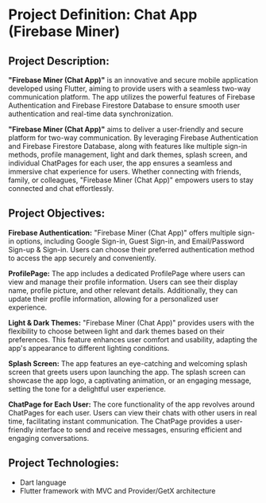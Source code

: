 # Project Definition: Chat App (Firebase Miner)

## Project Description:
**"Firebase Miner (Chat App)"** is an innovative and secure mobile application developed using Flutter, aiming to provide users with a seamless two-way communication platform. The app utilizes the powerful features of Firebase Authentication and Firebase Firestore Database to ensure smooth user authentication and real-time data synchronization.

**"Firebase Miner (Chat App)"** aims to deliver a user-friendly and secure platform for two-way communication. By leveraging Firebase Authentication and Firebase Firestore Database, along with features like multiple sign-in methods, profile management, light and dark themes, splash screen, and individual ChatPages for each user, the app ensures a seamless and immersive chat experience for users. Whether connecting with friends, family, or colleagues, "Firebase Miner (Chat App)" empowers users to stay connected and chat effortlessly.

## Project Objectives:

**Firebase Authentication:** "Firebase Miner (Chat App)" offers multiple sign-in options, including Google Sign-in, Guest Sign-in, and Email/Password Sign-up & Sign-in. Users can choose their preferred authentication method to access the app securely and conveniently.

**ProfilePage:** The app includes a dedicated ProfilePage where users can view and manage their profile information. Users can see their display name, profile picture, and other relevant details.
Additionally, they can update their profile information, allowing for a personalized user experience.

**Light & Dark Themes:** "Firebase Miner (Chat App)" provides users with the flexibility to choose between light and dark themes based on their preferences. This feature enhances user comfort and usability, adapting the app's appearance to different lighting conditions.

**Splash Screen:** The app features an eye-catching and welcoming splash screen that greets users upon launching the app. The splash screen can showcase the app logo, a captivating animation, or an engaging message, setting the tone for a delightful user experience.

**ChatPage for Each User:** The core functionality of the app revolves around ChatPages for each user. Users can view their chats with other users in real time, facilitating instant communication. The ChatPage provides a user-friendly interface to send and receive messages, ensuring efficient and engaging conversations.

## Project Technologies:
- Dart language
- Flutter framework with MVC and Provider/GetX architecture
